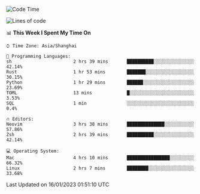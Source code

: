 <!--START_SECTION:waka-->
![Code Time](http://img.shields.io/badge/Code%20Time-1%2C111%20hrs%2023%20mins-blue)

![Lines of code](https://img.shields.io/badge/From%20Hello%20World%20I%27ve%20Written-24%20Thousand%20lines%20of%20code-blue)

📊 **This Week I Spent My Time On** 

```text
⌚︎ Time Zone: Asia/Shanghai

💬 Programming Languages: 
sh                       2 hrs 39 mins       ██████████░░░░░░░░░░░░░░░   42.14% 
Rust                     1 hr 53 mins        ███████░░░░░░░░░░░░░░░░░░   30.15% 
Python                   1 hr 29 mins        ██████░░░░░░░░░░░░░░░░░░░   23.69% 
TOML                     13 mins             █░░░░░░░░░░░░░░░░░░░░░░░░   3.53% 
SQL                      1 min               ░░░░░░░░░░░░░░░░░░░░░░░░░   0.4%

🔥 Editors: 
Neovim                   3 hrs 38 mins       ██████████████░░░░░░░░░░░   57.86% 
Zsh                      2 hrs 39 mins       ██████████░░░░░░░░░░░░░░░   42.14%

💻 Operating System: 
Mac                      4 hrs 10 mins       ████████████████░░░░░░░░░   66.32% 
Linux                    2 hrs 7 mins        ████████░░░░░░░░░░░░░░░░░   33.68%

```


 Last Updated on 16/01/2023 01:51:10 UTC
<!--END_SECTION:waka-->
